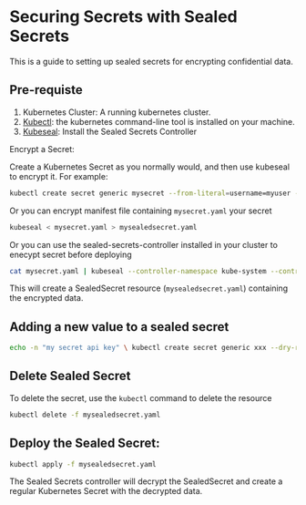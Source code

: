 # Securing Secrets with Sealed Secrets

This is a guide to setting up sealed secrets for encrypting confidential data.

## Pre-requiste

1. Kubernetes Cluster: A running kubernetes cluster.
2. [Kubectl](https://kubernetes.io/docs/tasks/tools/): the kubernetes command-line tool is installed on your machine.
3. [Kubeseal](https://archive.eksworkshop.com/beginner/200_secrets/installing-sealed-secrets/): Install the Sealed Secrets Controller

Encrypt a Secret:

Create a Kubernetes Secret as you normally would, and then use kubeseal to encrypt it. For example:

```sh {"id":"01HRPP7C7J2N6GM2N0B6YMXNWP"}
kubectl create secret generic mysecret --from-literal=username=myuser --from-literal=password=mypassword --dry-run=client -o yaml | kubeseal > mysealedsecret.yaml
```

Or you can encrypt manifest file containing `mysecret.yaml` your secret

```sh {"id":"01HRPQ7C5Y054XKGYT71E40EGH"}
kubeseal < mysecret.yaml > mysealedsecret.yaml
```

Or you can use the sealed-secrets-controller installed in your cluster to enecypt secret before deploying

```sh {"id":"01HRPRSEZHB0X6CHZGSRQD80ZM"}
cat mysecret.yaml | kubeseal --controller-namespace kube-system --controller-name sealed-secrets-controller --format yaml > mysealedsecret.yaml
```

This will create a SealedSecret resource (`mysealedsecret.yaml`) containing the encrypted data.

## Adding a new value to a sealed secret

```sh {"id":"01HRQ0NF7FTBQM6GTQH56FVZNX"}
echo -n "my secret api key" \ kubectl create secret generic xxx --dry-run=client --from-file=api_key=/dev/stdin -o json | kubeseal --controller-namespace=kube-system --controller-name=sealed-secrets --format yaml --merge-into sealed-secret.yaml
```

## Delete Sealed Secret

To delete the secret, use the `kubectl` command to delete the resource

```sh {"id":"01HRPV1PYZQ9NG133FHDP745SW"}
kubectl delete -f mysealedsecret.yaml
```

## Deploy the Sealed Secret:

```sh {"id":"01HRPP9K1N8RE9DWGMG4R8HHGV"}
kubectl apply -f mysealedsecret.yaml
```

The Sealed Secrets controller will decrypt the SealedSecret and create a regular Kubernetes Secret with the decrypted data.
